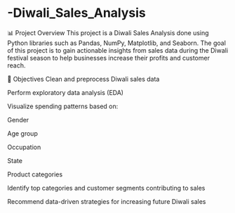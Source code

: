# -Diwali_Sales_Analysis

📊 Project Overview
This project is a Diwali Sales Analysis done using Python libraries such as Pandas, NumPy, Matplotlib, and Seaborn. The goal of this project is to gain actionable insights from sales data during the Diwali festival season to help businesses increase their profits and customer reach.


📌 Objectives
Clean and preprocess Diwali sales data

Perform exploratory data analysis (EDA)

Visualize spending patterns based on:

Gender

Age group

Occupation

State

Product categories

Identify top categories and customer segments contributing to sales

Recommend data-driven strategies for increasing future Diwali sales
